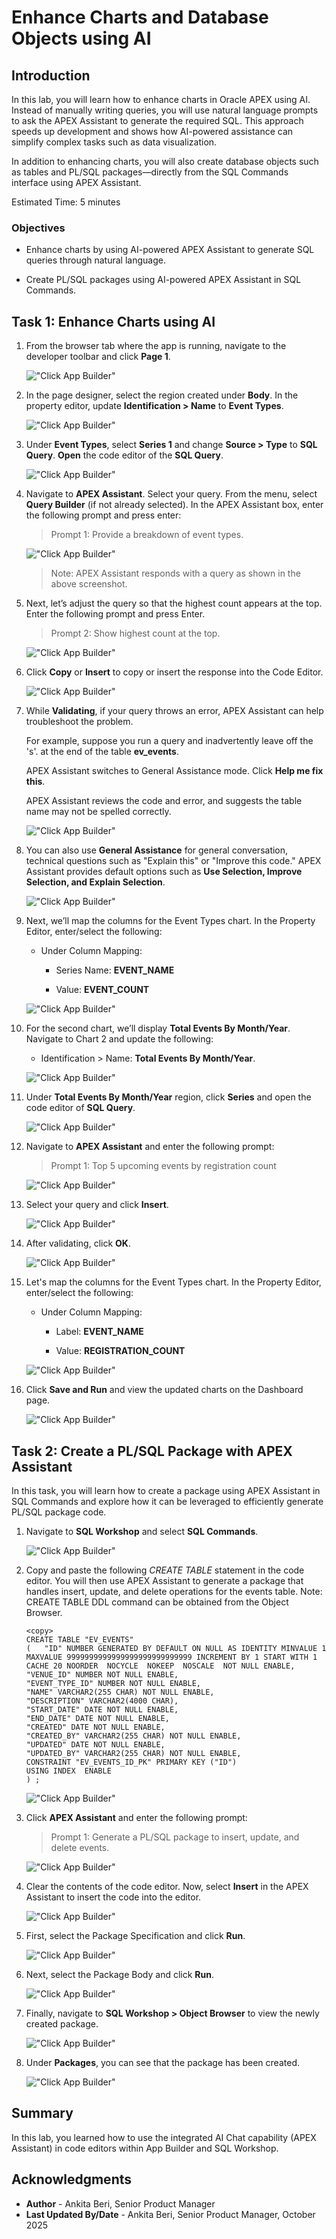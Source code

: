 # Enhance Charts and Database Objects using AI

## Introduction

In this lab, you will learn how to enhance charts in Oracle APEX using AI. Instead of manually writing queries, you will use natural language prompts to ask the APEX Assistant to generate the required SQL. This approach speeds up development and shows how AI-powered assistance can simplify complex tasks such as data visualization.

In addition to enhancing charts, you will also create database objects such as tables and PL/SQL packages—directly from the SQL Commands interface using APEX Assistant.

Estimated Time: 5 minutes

### Objectives

- Enhance charts by using AI-powered APEX Assistant to generate SQL queries through natural language.

- Create PL/SQL packages using AI-powered APEX Assistant in SQL Commands.

## Task 1: Enhance Charts using AI

1. From the browser tab where the app is running, navigate to the developer toolbar and click **Page 1**.

    !["Click App Builder"](images/event-dashboard.png "")

2. In the page designer, select the region created under **Body**. In the property editor, update **Identification > Name** to **Event Types**.

    !["Click App Builder"](images/event-types.png "")

3. Under **Event Types**, select **Series 1** and change **Source > Type** to **SQL Query**. **Open** the code editor of the **SQL Query**.

    !["Click App Builder"](images/series-sql-query.png "")

4. Navigate to **APEX Assistant**. Select your query. From the menu, select **Query Builder** (if not already selected). In the APEX Assistant box, enter the following prompt and press enter:

    >Prompt 1:
    >Provide a breakdown of event types.

    !["Click App Builder"](images/code-chart.png "")

    >Note: APEX Assistant responds with a query as shown in the above screenshot.

5. Next, let’s adjust the query so that the highest count appears at the top. Enter the following prompt and press Enter.

    >Prompt 2:
    >Show highest count at the top.

    !["Click App Builder"](images/code-chart1.png "")

6. Click **Copy** or **Insert** to copy or insert the response into the Code Editor.

    !["Click App Builder"](images/promt2.png "")

7. While **Validating**, if your query throws an error, APEX Assistant can help troubleshoot the problem.

    For example, suppose you run a query and inadvertently leave off the 's'. at the end of the table **ev_events**.

    APEX Assistant switches to General Assistance mode. Click **Help me fix this**.

    APEX Assistant reviews the code and error, and suggests the table name may not be spelled correctly.

    !["Click App Builder"](images/fix-this.png "")

8. You can also use **General Assistance** for general conversation, technical questions such as "Explain this" or "Improve this code."  APEX Assistant provides default options such as **Use Selection, Improve Selection, and Explain Selection**.

    !["Click App Builder"](images/selections.png "")

9. Next, we’ll map the columns for the Event Types chart. In the Property Editor, enter/select the following:

    - Under Column Mapping:

        - Series Name: **EVENT_NAME**

        - Value: **EVENT_COUNT**

    !["Click App Builder"](images/column-mapping-chart1.png "")

10. For the second chart, we’ll display **Total Events By Month/Year**. Navigate to Chart 2 and update the following:

    - Identification > Name: **Total Events By Month/Year**.

    !["Click App Builder"](images/chart2.png "")

11. Under **Total Events By Month/Year** region, click **Series** and open the code editor of **SQL Query**.

    !["Click App Builder"](images/chart2-code.png "")

12. Navigate to **APEX Assistant** and enter the following prompt:

    >Prompt 1:
    >Top 5 upcoming events by registration count

    !["Click App Builder"](images/chart2-code-prompt.png "")

13. Select your query and click **Insert**.

    !["Click App Builder"](images/insert-code2.png "")

14. After validating, click **OK**.

    !["Click App Builder"](images/click-ok.png "")

15. Let's map the columns for the Event Types chart. In the Property Editor, enter/select the following:

    - Under Column Mapping:

        - Label: **EVENT_NAME**

        - Value: **REGISTRATION_COUNT**

    !["Click App Builder"](images/reg-count.png "")

16. Click **Save and Run** and view the updated charts on the Dashboard page.

    !["Click App Builder"](images/view-dash.png "")

## Task 2: Create a PL/SQL Package with APEX Assistant

In this task, you will learn how to create a package using APEX Assistant in SQL Commands and explore how it can be leveraged to efficiently generate PL/SQL package code.

1. Navigate to **SQL Workshop** and select **SQL Commands**.

    !["Click App Builder"](images/sql-command.png "")

2. Copy and paste the following *CREATE TABLE* statement in the code editor. You will then use APEX Assistant to generate a package that handles insert, update, and delete operations for the events table.
Note: CREATE TABLE DDL command can be obtained from the Object Browser.

    ```
    <copy>
    CREATE TABLE "EV_EVENTS"
    (	"ID" NUMBER GENERATED BY DEFAULT ON NULL AS IDENTITY MINVALUE 1 MAXVALUE 9999999999999999999999999999 INCREMENT BY 1 START WITH 1 CACHE 20 NOORDER  NOCYCLE  NOKEEP  NOSCALE  NOT NULL ENABLE,
	"VENUE_ID" NUMBER NOT NULL ENABLE,
	"EVENT_TYPE_ID" NUMBER NOT NULL ENABLE,
	"NAME" VARCHAR2(255 CHAR) NOT NULL ENABLE,
	"DESCRIPTION" VARCHAR2(4000 CHAR),
	"START_DATE" DATE NOT NULL ENABLE,
	"END_DATE" DATE NOT NULL ENABLE,
	"CREATED" DATE NOT NULL ENABLE,
	"CREATED_BY" VARCHAR2(255 CHAR) NOT NULL ENABLE,
	"UPDATED" DATE NOT NULL ENABLE,
	"UPDATED_BY" VARCHAR2(255 CHAR) NOT NULL ENABLE,
	CONSTRAINT "EV_EVENTS_ID_PK" PRIMARY KEY ("ID")
    USING INDEX  ENABLE
    ) ;
    ```
    </copy>

    !["Click App Builder"](images/paste-statement.png "")

3. Click **APEX Assistant** and enter the following prompt:

    >Prompt 1:
    >Generate a PL/SQL package to insert, update, and delete events.

    !["Click App Builder"](images/apex-assist.png "")

4. Clear the contents of the code editor. Now, select **Insert** in the APEX Assistant to insert the code into the editor. 

    !["Click App Builder"](images/copy-insert.png "")

5. First, select the Package Specification and click **Run**.

    !["Click App Builder"](images/run-spec.png "")

6. Next, select the Package Body and click **Run**.

    !["Click App Builder"](images/run-body.png "")

7. Finally, navigate to **SQL Workshop > Object Browser** to view the newly created package.

    !["Click App Builder"](images/objt-storage.png "")

8. Under **Packages**, you can see that the package has been created.

    !["Click App Builder"](images/package-created.png "")

## Summary

In this lab, you learned how to use the integrated AI Chat capability (APEX Assistant) in code editors within App Builder and SQL Workshop.

## Acknowledgments

- **Author** - Ankita Beri, Senior Product Manager
- **Last Updated By/Date** - Ankita Beri, Senior Product Manager, October 2025